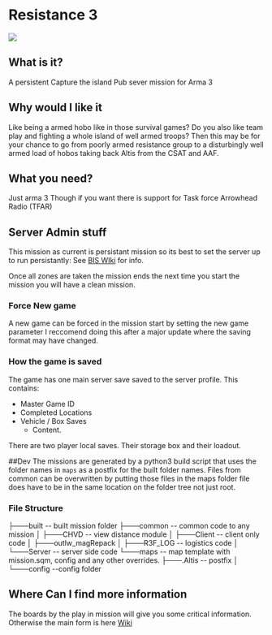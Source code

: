 # Resistance 3
![](http://i.imgur.com/Nqf157M.png)

## What is it?
A persistent Capture the island Pub sever mission for Arma 3

## Why would I like it
Like being a armed hobo like in those survival games? Do you also like team play and fighting a whole island of well armed troops?
Then this may be for your chance to go from poorly armed resistance group to a disturbingly well armed load of hobos taking back Altis from the CSAT and AAF.

## What you need?
Just arma 3
Though if you want there is support for Task force Arrowhead Radio (TFAR)

## Server Admin stuff
This mission as current is persistant mission so its best to set the server up to run persistantly: 
See [BIS WIki](https://community.bistudio.com/wiki/server.cfg) for info.

Once all zones are taken the mission ends the next time you start the mission you will have a clean mission.

### Force New game
A new game can be forced in the mission start by setting the new game parameter
I reccomend doing this after a major update where the saving format may have changed.

### How the game is saved
The game has one main server save saved to the server profile. This contains:
* Master Game ID
* Completed Locations
* Vehicle / Box Saves
  * Content.

There are two player local saves. Their storage box and their loadout.

##Dev
The missions are generated by a python3 build script that uses the folder names in `maps` as a postfix for the built folder names. Files from common can be overwritten by putting those files in the maps folder file does have to be in the same location on the folder tree not just root.

### File Structure
├───built -- built mission folder
├───common -- common code to any mission
│   ├───CHVD  -- view distance module
│   ├───Client -- client only code
│   ├───outlw_magRepack 
│   ├───R3F_LOG -- logistics code
│   └───Server -- server side code
└───maps -- map template with mission.sqm, config and any other overrides.
    ├───.Altis -- postfix
    │   └───config --config folder

## Where Can I find more information
The boards by the play in mission will give you some critical information. 
Otherwise the main form is here [Wiki](https://github.com/john681611/co_36_resistance3.Altis/wiki)



